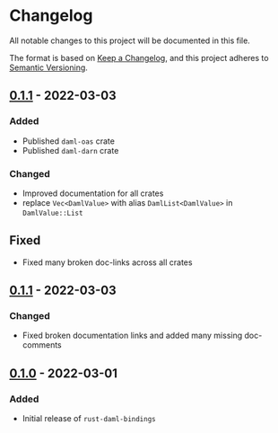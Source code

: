 # Changelog

All notable changes to this project will be documented in this file.

The format is based on [Keep a Changelog](https://keepachangelog.com/en/1.0.0/), and this project adheres
to [Semantic Versioning](https://semver.org/spec/v2.0.0.html).

## [0.1.1] - 2022-03-03

### Added

- Published `daml-oas` crate
- Published `daml-darn` crate

### Changed

- Improved documentation for all crates
- replace `Vec<DamlValue>` with alias `DamlList<DamlValue>` in `DamlValue::List`

## Fixed

- Fixed many broken doc-links across all crates

## [0.1.1] - 2022-03-03

### Changed

- Fixed broken documentation links and added many missing doc-comments

## [0.1.0] - 2022-03-01

### Added

- Initial release of `rust-daml-bindings`

[0.2.0]: https://github.com/fujiapple852/rust-daml-bindings/compare/0.1.1...0.2.0

[0.1.1]: https://github.com/fujiapple852/rust-daml-bindings/compare/0.1.0...0.1.1

[0.1.0]: https://github.com/fujiapple852/rust-daml-bindings/compare/0.0.0...0.1.0
